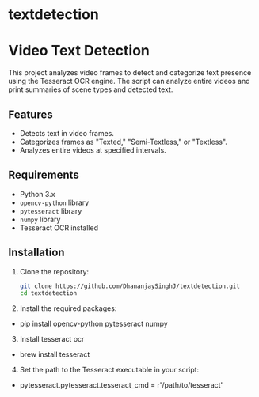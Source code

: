 # textdetection 
# Video Text Detection

This project analyzes video frames to detect and categorize text presence using the Tesseract OCR engine. The script can analyze entire videos and print summaries of scene types and detected text.

## Features

- Detects text in video frames.
- Categorizes frames as "Texted," "Semi-Textless," or "Textless".
- Analyzes entire videos at specified intervals.

## Requirements

- Python 3.x
- `opencv-python` library
- `pytesseract` library
- `numpy` library
- Tesseract OCR installed

## Installation

1. Clone the repository:
   ```bash
   git clone https://github.com/DhananjaySinghJ/textdetection.git
   cd textdetection
   
2. Install the required packages:
- pip install opencv-python pytesseract numpy

3. Install tesseract ocr
- brew install tesseract

4. Set the path to the Tesseract executable in your script:
- pytesseract.pytesseract.tesseract_cmd = r'/path/to/tesseract'

